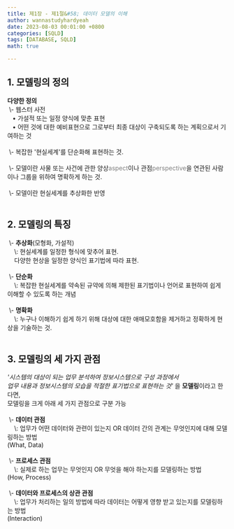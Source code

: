 ```yaml
---
title: 제1장 - 제1절&#58; 데이터 모델의 이해
author: wannastudyhardyeah
date: 2023-08-03 00:01:00 +0800
categories: [SQLD]
tags: [DATABASE, SQLD]
math: true

---
```

<h2>1. 모델링의 정의</h2>
<b>다양한 정의</b><br>
&nbsp;\- 웹스터 사전<br>
&nbsp;&nbsp; • 가설적 또는 일정 양식에 맞춘 표현<br>
&nbsp;&nbsp; • 어떤 것에 대한 예비표현으로 그로부터 최종 대상이 구축되도록 하는 계획으로서 기여하는 것<br><br>
&nbsp;\- 복잡한 '현실세계'를 단순화해 표현하는 것.<br><br>
&nbsp;\- 모델이란 사물 또는 사건에 관한 양상<span style="color: #808080;">aspect</span>이나 관점<span style="color: #808080;">perspective</span>을 연관된 사람이나 그룹을 위하여 명확하게 하는 것.<br><br>
&nbsp;\- 모델이란 현실세계를 추상화한 반영<br><br>

<h2>2. 모델링의 특징</h2>
&nbsp;\- <b>추상화</b>(모형화, 가설적)<br>
&nbsp;&nbsp;&nbsp;&nbsp;\: 현실세계를 일정한 형식에 맞추어 표현.<br>
&nbsp;&nbsp;&nbsp;&nbsp;다양한 현상을 일정한 양식인 표기법에 따라 표현.<br><br>
&nbsp;\- <b>단순화</b><br>
&nbsp;&nbsp;&nbsp;&nbsp;\: 복잡한 현실세계를 약속된 규약에 의해 제한된 표기법이나 언어로 표현하여 쉽게 이해할 수 있도록 하는 개념<br><br>
&nbsp;\- <b>명확화</b><br>
&nbsp;&nbsp;&nbsp;&nbsp;\: 누구나 이해하기 쉽게 하기 위해 대상에 대한 애매모호함을 제거하고 정확하게 현상을 기술하는 것.<br><br>

<h2>3. 모델링의 세 가지 관점</h2>
<i>'시스템의 대상이 되는 업무 분석하여 정보시스템으로 구성 과정에서<br>
업무 내용과 정보시스템의 모습을 적절한 표기법으로 표현하는 것'</i>&nbsp;을 <b>모델링</b>이라고 한다면,<br>
모델링을 크게 아래 세 가지 관점으로 구분 가능<br><br>
&nbsp;\- <b>데이터 관점</b> <br>
&nbsp;&nbsp;&nbsp;&nbsp;\: 업무가 어떤 데이터와 관련이 있는지 OR 데이터 간의 관계는 무엇인지에 대해 모델링하는 방법<br>(What, Data)<br><br>
&nbsp;\- <b>프로세스 관점</b> <br>
&nbsp;&nbsp;&nbsp;&nbsp;\: 실제로 하는 업무는 무엇인지 OR 무엇을 해야 하는지를 모델링하는 방법<br>(How, Process)<br><br>
&nbsp;\- <b>데이터와 프로세스의 상관 관점</b> <br>
&nbsp;&nbsp;&nbsp;&nbsp;\: 업무가 처리하는 일의 방법에 따라 데이터는 어떻게 영향 받고 있는지를 모델링하는 방법<br>(Interaction)<br><br>